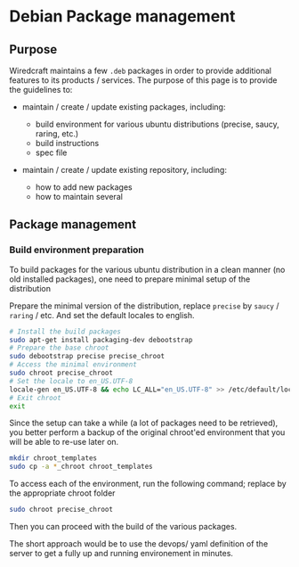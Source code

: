 # Debian Package management

## Purpose

Wiredcraft maintains a few `.deb` packages in order to provide additional features to its products / services. The purpose of this page is to provide the guidelines to:
- maintain / create / update existing packages, including:
    - build environment for various ubuntu distributions (precise, saucy, raring, etc.)
    - build instructions
    - spec file

- maintain / create / update existing repository, including:
    - how to add new packages
    - how to maintain several 

## Package management

### Build environment preparation
To build packages for the various ubuntu distribution in a clean manner (no old installed packages), one need to prepare minimal setup of the distribution

Prepare the minimal version of the distribution, replace `precise` by `saucy` / `raring` / etc. And set the default locales to english.

```bash
# Install the build packages
sudo apt-get install packaging-dev debootstrap
# Prepare the base chroot
sudo debootstrap precise precise_chroot
# Access the minimal environment
sudo chroot precise_chroot
# Set the locale to en_US.UTF-8
locale-gen en_US.UTF-8 && echo LC_ALL="en_US.UTF-8" >> /etc/default/locale
# Exit chroot
exit
```

Since the setup can take a while (a lot of packages need to be retrieved), you better perform a backup of the original chroot'ed environment that you will be able to re-use later on.

```bash
mkdir chroot_templates
sudo cp -a *_chroot chroot_templates
```

To access each of the environment, run the following command; replace by the appropriate chroot folder

```bash
sudo chroot precise_chroot
```

Then you can proceed with the build of the various packages.

The short approach would be to use the devops/ yaml definition of the server to get a fully up and running environement in minutes.
